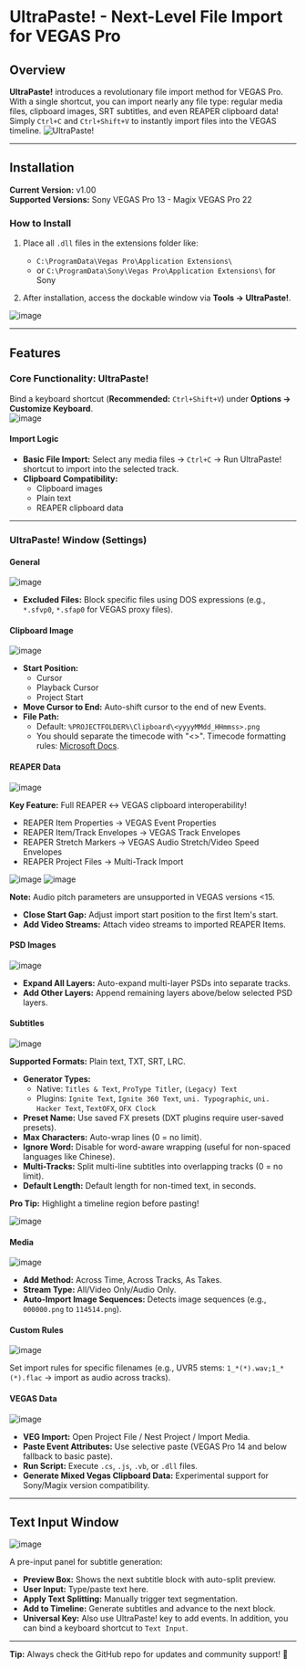 # UltraPaste! - Next-Level File Import for VEGAS Pro

## Overview
**UltraPaste!** introduces a revolutionary file import method for VEGAS Pro. With a single shortcut, you can import nearly any file type: regular media files, clipboard images, SRT subtitles, and even REAPER clipboard data! Simply `Ctrl+C` and `Ctrl+Shift+V` to instantly import files into the VEGAS timeline.
![UltraPaste!](https://github.com/user-attachments/assets/23d6db4a-f341-463b-b64e-f2c588bbd7dd)

---

## Installation
**Current Version:** v1.00  
**Supported Versions:** Sony VEGAS Pro 13 - Magix VEGAS Pro 22  

### How to Install
1. Place all `.dll` files in the extensions folder like:  
   - `C:\ProgramData\Vegas Pro\Application Extensions\`  
   - or `C:\ProgramData\Sony\Vegas Pro\Application Extensions\` for Sony

2. After installation, access the dockable window via **Tools → UltraPaste!**.

![image](https://github.com/user-attachments/assets/bbfa688e-4b82-4ff7-a5ee-3ebcf043251a)

---

## Features

### Core Functionality: UltraPaste!  
Bind a keyboard shortcut (**Recommended:** `Ctrl+Shift+V`) under **Options → Customize Keyboard**.  
![image](https://github.com/user-attachments/assets/5599b05b-61f5-44b2-be87-4508c2f01320)


#### Import Logic
- **Basic File Import:** Select any media files → `Ctrl+C` → Run UltraPaste! shortcut to import into the selected track.  
- **Clipboard Compatibility:**  
  - Clipboard images  
  - Plain text  
  - REAPER clipboard data  

---

### UltraPaste! Window (Settings)

#### General
![image](https://github.com/user-attachments/assets/36f9eb2b-06ec-4f08-bfe6-3eb71d261796)

- **Excluded Files:** Block specific files using DOS expressions (e.g., `*.sfvp0`, `*.sfap0` for VEGAS proxy files).  

#### Clipboard Image
![image](https://github.com/user-attachments/assets/3c604869-eae5-4152-8f18-71b5503f8a86)

- **Start Position:**  
  - Cursor  
  - Playback Cursor  
  - Project Start  
- **Move Cursor to End:** Auto-shift cursor to the end of new Events.  
- **File Path:**  
  - Default: `%PROJECTFOLDER%\Clipboard\<yyyyMMdd_HHmmss>.png`
  - You should separate the timecode with "<>". Timecode formatting rules: [Microsoft Docs](https://learn.microsoft.com/zh-cn/dotnet/api/system.datetime.tostring).  

#### REAPER Data
![image](https://github.com/user-attachments/assets/aba0e536-c9ec-465a-bd00-35dbf1cef250)

**Key Feature:** Full REAPER ↔ VEGAS clipboard interoperability!  
- REAPER Item Properties → VEGAS Event Properties  
- REAPER Item/Track Envelopes → VEGAS Track Envelopes  
- REAPER Stretch Markers → VEGAS Audio Stretch/Video Speed Envelopes  
- REAPER Project Files → Multi-Track Import

![image](https://github.com/user-attachments/assets/f77a8510-6720-4593-8107-45de00f59034)
![image](https://github.com/user-attachments/assets/a5f68512-8669-4063-9b51-c73dbe866e0a)

**Note:** Audio pitch parameters are unsupported in VEGAS versions <15.

 
- **Close Start Gap:** Adjust import start position to the first Item's start.  
- **Add Video Streams:** Attach video streams to imported REAPER Items.  

#### PSD Images
![image](https://github.com/user-attachments/assets/c2d4b2fb-2d11-4811-814c-7526ed159257)

- **Expand All Layers:** Auto-expand multi-layer PSDs into separate tracks.  
- **Add Other Layers:** Append remaining layers above/below selected PSD layers.  

#### Subtitles
![image](https://github.com/user-attachments/assets/5e041e53-515e-4133-b623-ff1941626647)

**Supported Formats:** Plain text, TXT, SRT, LRC.  
- **Generator Types:**  
  - Native: `Titles & Text`, `ProType Titler`, `(Legacy) Text` 
  - Plugins: `Ignite Text`, `Ignite 360 Text`, `uni. Typographic`, `uni. Hacker Text`, `TextOFX`, `OFX Clock`  
- **Preset Name:** Use saved FX presets (DXT plugins require user-saved presets).  
- **Max Characters:** Auto-wrap lines (0 = no limit).  
- **Ignore Word:** Disable for word-aware wrapping (useful for non-spaced languages like Chinese).  
- **Multi-Tracks:** Split multi-line subtitles into overlapping tracks (0 = no limit).  
- **Default Length:** Default length for non-timed text, in seconds.  

**Pro Tip:** Highlight a timeline region before pasting!  

![image](https://github.com/user-attachments/assets/0e65cd30-e33b-4685-b07b-2958d095b261)

#### Media
![image](https://github.com/user-attachments/assets/4d555933-29c3-4ade-8d9d-83db4181d98d)

- **Add Method:** Across Time, Across Tracks, As Takes.  
- **Stream Type:** All/Video Only/Audio Only.  
- **Auto-Import Image Sequences:** Detects image sequences (e.g., `000000.png` to `114514.png`).  

#### Custom Rules
![image](https://github.com/user-attachments/assets/5f5ccb9e-0a78-471c-80a4-56ea362c27b0)

Set import rules for specific filenames (e.g., UVR5 stems: `1_*(*).wav;1_*(*).flac` → import as audio across tracks).  

#### VEGAS Data
![image](https://github.com/user-attachments/assets/31ba5f02-bded-4415-8605-852e008f60d4)

- **VEG Import:** Open Project File / Nest Project / Import Media.  
- **Paste Event Attributes:** Use selective paste (VEGAS Pro 14 and below fallback to basic paste).  
- **Run Script:** Execute `.cs`, `.js`, `.vb`, or `.dll` files.  
- **Generate Mixed Vegas Clipboard Data:** Experimental support for Sony/Magix version compatibility.  

---

## Text Input Window  
![image](https://github.com/user-attachments/assets/0416f3cc-bdcd-48fd-af6e-0234275c6b13)

A pre-input panel for subtitle generation:  
- **Preview Box:** Shows the next subtitle block with auto-split preview.  
- **User Input:** Type/paste text here.  
- **Apply Text Splitting:** Manually trigger text segmentation.  
- **Add to Timeline:** Generate subtitles and advance to the next block.
- **Universal Key:** Also use UltraPaste! key to add events. In addition, you can bind a keyboard shortcut to `Text Input`.
  
---

**Tip:** Always check the GitHub repo for updates and community support! 🚀  
